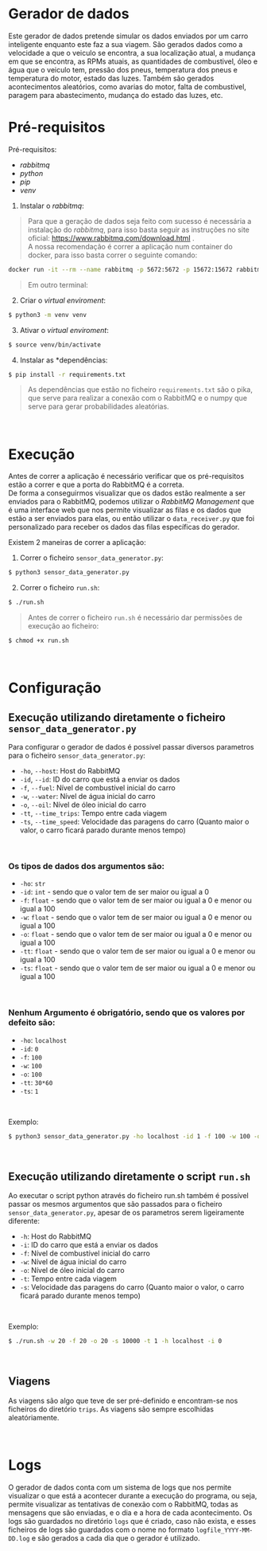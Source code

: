 # Gerador de dados

Este gerador de dados pretende simular os dados enviados por um carro inteligente enquanto este faz a sua viagem. São gerados dados como a velocidade a que o veiculo se encontra, a sua localização atual, a mudança em que se encontra, as RPMs atuais, as quantidades de combustivel, óleo e água que o veiculo tem, pressão dos pneus, temperatura dos pneus e temperatura do motor, estado das luzes. Também são gerados acontecimentos aleatórios, como avarias do motor, falta de combustivel, paragem para abastecimento, mudança do estado das luzes, etc.
</br>

# Pré-requisitos

Pré-requisitos:
- _rabbitmq_
- _python_
- _pip_
- _venv_

1. Instalar o _rabbitmq_:
> Para que a geração de dados seja feito com sucesso é necessária a instalação do _rabbitmq_, para isso basta seguir as instruções no site oficial: https://www.rabbitmq.com/download.html .<br>
A nossa recomendação é correr a aplicação num container do docker, para isso basta correr o seguinte comando:
```bash
docker run -it --rm --name rabbitmq -p 5672:5672 -p 15672:15672 rabbitmq:3.11-management
```


> Em outro terminal:
2. Criar o *virtual enviroment*:
```bash
$ python3 -m venv venv
```
3. Ativar o *virtual enviroment*:
```bash
$ source venv/bin/activate
```
4. Instalar as *dependências:
```bash
$ pip install -r requirements.txt
```
> As dependências que estão no ficheiro `requirements.txt` são o pika, que serve para realizar a conexão com o RabbitMQ e o numpy que serve para gerar probabilidades aleatórias.

</br>

# Execução

Antes de correr a aplicação é necessário verificar que os pré-requisitos estão a correr e que a porta do RabbitMQ é a correta.<br>
De forma a conseguirmos visualizar que os dados estão realmente a ser enviados para o RabbitMQ, podemos utilizar o _RabbitMQ Management_ que é uma interface web que nos permite visualizar as filas e os dados que estão a ser enviados para elas, ou então utilizar o `data_receiver.py` que foi personalizado para receber os dados das filas específicas do gerador.<br>

Existem 2 maneiras de correr a aplicação:
1. Correr o ficheiro `sensor_data_generator.py`:
```bash
$ python3 sensor_data_generator.py
```

2. Correr o ficheiro `run.sh`:
```bash
$ ./run.sh
```
> Antes de correr o ficheiro `run.sh` é necessário dar permissões de execução ao ficheiro:
```bash
$ chmod +x run.sh
```

<br>

# Configuração

## Execução utilizando diretamente o ficheiro `sensor_data_generator.py`
Para configurar o gerador de dados é possível passar diversos parametros para o ficheiro `sensor_data_generator.py`:
- `-ho`, `--host`: Host do RabbitMQ
- `-id`, `--id`: ID do carro que está a enviar os dados
- `-f`, `--fuel`: Nível de combustível inicial do carro
- `-w`, `--water`: Nível de água inicial do carro
- `-o`, `--oil`: Nível de óleo inicial do carro
- `-tt`, `--time_trips`: Tempo entre cada viagem
- `-ts`, `--time_speed`: Velocidade das paragens do carro (Quanto maior o valor, o carro ficará parado durante menos tempo)

<br>

### Os tipos de dados dos argumentos são:
- `-ho`: `str`
- `-id`: `int` - sendo que o valor tem de ser maior ou igual a 0
- `-f`: `float` - sendo que o valor tem de ser maior ou igual a 0 e menor ou igual a 100
- `-w`: `float` - sendo que o valor tem de ser maior ou igual a 0 e menor ou igual a 100
- `-o`: `float` - sendo que o valor tem de ser maior ou igual a 0 e menor ou igual a 100
- `-tt`: `float` - sendo que o valor tem de ser maior ou igual a 0 e menor ou igual a 100
- `-ts`: `float` - sendo que o valor tem de ser maior ou igual a 0 e menor ou igual a 100

<br>

### Nenhum Argumento é obrigatório, sendo que os valores por defeito são:
- `-ho`: `localhost`
- `-id`: `0`
- `-f`: `100`
- `-w`: `100`
- `-o`: `100`
- `-tt`: `30*60`
- `-ts`: `1`

<br>

Exemplo:
```bash
$ python3 sensor_data_generator.py -ho localhost -id 1 -f 100 -w 100 -o 100 -tt 10 -ts 10
```

<br>

## Execução utilizando diretamente o script `run.sh`
Ao executar o script python através do ficheiro run.sh também é possível passar os mesmos argumentos que são passados para o ficheiro `sensor_data_generator.py`, apesar de os parametros serem ligeiramente diferente:
- `-h`: Host do RabbitMQ
- `-i`: ID do carro que está a enviar os dados
- `-f`: Nível de combustível inicial do carro
- `-w`: Nível de água inicial do carro
- `-o`: Nível de óleo inicial do carro
- `-t`: Tempo entre cada viagem
- `-s`: Velocidade das paragens do carro (Quanto maior o valor, o carro ficará parado durante menos tempo)

<br>

Exemplo:
```bash
$ ./run.sh -w 20 -f 20 -o 20 -s 10000 -t 1 -h localhost -i 0
```

<br>

## Viagens

As viagens são algo que teve de ser pré-definido e encontram-se nos ficheiros do diretório `trips`. As viagens são sempre escolhidas aleatóriamente.

<br>

# Logs
O gerador de dados conta com um sistema de logs que nos permite visualizar o que está a acontecer durante a execução do programa, ou seja, permite visualizar as tentativas de conexão com o RabbitMQ, todas as mensagens que são enviadas, e o dia e a hora de cada acontecimento.
Os logs são guardados no diretório `logs` que é criado, caso não exista, e esses ficheiros de logs são guardados com o nome no formato `logfile_YYYY-MM-DD.log` e são gerados a cada dia que o gerador é utilizado.
<br>